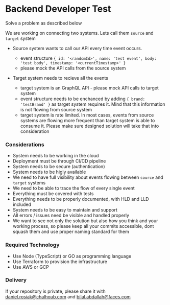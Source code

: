 
# Backend Developer Test

Solve a problem as described below

We are working on connecting two systems. Lets call them `source` and `target` system

- Source system wants to call our API every time event occurs.
	- event structure `{ id: '<randomId>', name: 'test event', body: 'test body', timestamp: '<currentTimestamp>' }`
	- please mock the API calls from the source system

- Target system needs to recieve all the events
	- target system is an GraphQL API - please mock API calls to target system
	- event structure needs to be enchanced by adding `{ brand: 'testBrand' }` as target system requires it. Mind that this information is not flowing from source system
	- target system is rate limited. In most cases, events from source systems are flowing more frequent than target system is able to consume it. Please make sure designed solution will take that into consideration

### Considerations

- System needs to be working in the cloud
- Deployment must be through CI/CD pipeline
- System needs to be secure (authentication)
- System needs to be higly available
- We need to have full visibility about events flowing between `source` and `target` systems
- We need to be able to trace the flow of every single event
- Everything must be covered with tests
- Everything needs to be properly documented, with HLD and LLD included
- System needs to be easy to maintain and support
- All errors / issues need be visible and handled properly
- We want to see not only the solution but also how you think and your working process, so please keep all your commits accessible, dont squash them and use proper naming standard for them

### Required Technology

- Use Node (TypeScript) or GO as programming language
- Use Terraform to provision the infrastructure
- Use AWS or GCP

### Delivery

If your repository is private, please share it with daniel.rosiak@chalhoub.com and bilal.abdallah@faces.com
